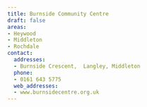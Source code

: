 ```yaml
---
title: Burnside Community Centre
draft: false
areas:
- Heywood
- Middleton
- Rochdale
contact:
  addresses:
  - Burnside Crescent,  Langley, Middleton
  phone:
  - 0161 643 5775
  web_addresses:
  - www.burnsidecentre.org.uk
---
```


